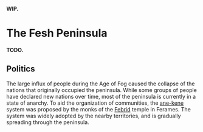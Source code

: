 **WIP.**

# The Fesh Peninsula
**TODO.**

<!-- TODO. Include my beautiful map (72dpi), with a link to the 300dpi version.  -->

## Politics
The large influx of people during the Age of Fog<!-- TODO. Link. --> caused the collapse of the nations that originally occupied the peninsula. While some groups of people have declared new nations over time, most of the peninsula is currently in a state of anarchy. To aid the organization of communities, the [ane-kene](ane-kene.md) system was proposed by the monks of the [Febrid](../../religions/tanethism_pantheon.md#febrid) temple in Ferames<!-- TODO. Link. -->. The system was widely adopted by the nearby territories, and is gradually spreading through the peninsula.

<!-- TODO.
    * Talk more about the adoption of the system, and the nations that are against it (like the Holy Nation of Ushpavam!).
-->
